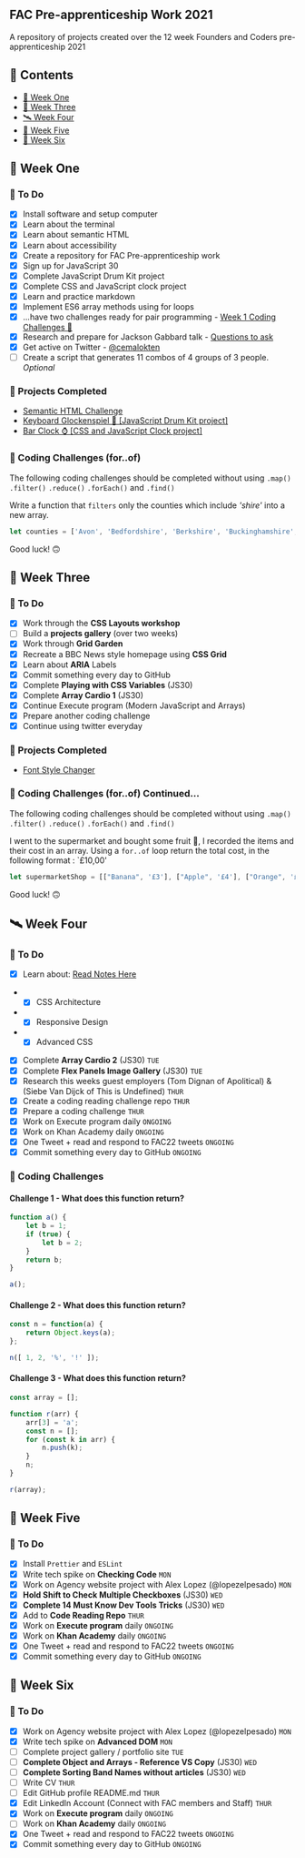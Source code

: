## FAC Pre-apprenticeship Work 2021

A repository of projects created over the 12 week Founders and Coders pre-apprenticeship 2021

## 📔 Contents

- [🏀 Week One](#-week-one)
- [🌋 Week Three](#-week-three)
- [🛰 Week Four](#-week-four)
- [🔮 Week Five](#-week-six)
- [🥌 Week Six](#-week-six)

## 🏀 Week One 

### 📝 To Do

- [x] Install software and setup computer
- [x] Learn about the terminal
- [x] Learn about semantic HTML
- [x] Learn about accessibility
- [x] Create a repository for FAC Pre-apprenticeship work
- [x] Sign up for JavaScript 30
- [x] Complete JavaScript Drum Kit project
- [x] Complete CSS and JavaScript clock project
- [x] Learn and practice markdown
- [x] Implement ES6 array methods using for loops
- [x] ...have two challenges ready for pair programming - [Week 1 Coding Challenges 🚀](https://gist.github.com/cemalokten/c83aa35bc665a6f97feafadcb2556843)
- [x] Research and prepare for Jackson Gabbard talk - [Questions to ask](https://gist.github.com/cemalokten/f927f4ea6bd86947b6cd80d7a2533803)
- [x] Get active on Twitter - [@cemalokten](https://twitter.com/cemalokten)
- [ ] Create a script that generates 11 combos of 4 groups of 3 people. *Optional* 

### 🧪 Projects Completed
- [Semantic HTML Challenge](https://github.com/cemalokten/fac-pre-apprenticeship/tree/main/week-01/semantic-html/solution)
- [Keyboard Glockenspiel 🎹 [JavaScript Drum Kit project]](https://github.com/cemalokten/keyboard-glockenspiel)
- [Bar Clock ⌚ [CSS and JavaScript Clock project]](https://github.com/cemalokten/bar-clock)

### 🚀 Coding Challenges (for..of)

The following coding challenges should be completed without using `.map()` `.filter()` `.reduce()` `.forEach()` and `.find()`

Write a function that `filters` only the counties which include *'shire'* into a new array.

```js
let counties = ['Avon', 'Bedfordshire', 'Berkshire', 'Buckinghamshire', 'Cambridgeshire', 'Cheshire', 'Cleveland', 'Cornwall', 'Cumbria', 'Derbyshire', 'Devon', 'Dorset', 'Durham', 'East-Sussex', 'Essex', 'Gloucestershire', 'Hampshire', 'Herefordshire', 'Hertfordshire', 'Isle-of-Wight', 'Kent', 'Lancashire', 'Leicestershire', 'Lincolnshire', 'London', 'Merseyside', 'Middlesex', 'Norfolk', 'Northamptonshire', 'Northumberland', 'North-Humberside', 'North-Yorkshire', 'Nottinghamshire', 'Oxfordshire', 'Rutland', 'Shropshire', 'Somerset', 'South-Humberside', 'South-Yorkshire', 'Staffordshire', 'Suffolk', 'Surrey', 'Tyne-and-Wear', 'Warwickshire', 'West-Midlands', 'West-Sussex', 'West-Yorkshire', 'Wiltshire', 'Worcestershire'];
```

Good luck! 🙃

## 🌋 Week Three 

### 📝 To Do

- [x] Work through the **CSS Layouts workshop**
- [ ] Build a **projects gallery** (over two weeks)
- [x] Work through **Grid Garden**
- [x] Recreate a BBC News style homepage using **CSS Grid**
- [x] Learn about **ARIA** Labels
- [x] Commit something every day to GitHub
- [x] Complete **Playing with CSS Variables** (JS30)
- [x] Complete **Array Cardio 1** (JS30)
- [x] Continue Execute program (Modern JavaScript and Arrays)
- [x] Prepare another coding challenge
- [x] Continue using twitter everyday

### 🧪 Projects Completed
- [Font Style Changer](https://cemalokten.github.io/font-style-changer/)

### 🚀 Coding Challenges (for..of) Continued...
The following coding challenges should be completed without using `.map()` `.filter()` `.reduce()` `.forEach()` and `.find()`

I went to the supermarket and bought some fruit 🍊, I recorded the items and their cost in an array. Using a `for..of` loop return the total cost, in the following format : `£10,00'

```js
let supermarketShop = [["Banana", '£3'], ["Apple", '£4'], ["Orange", '£5.23'], ["Peach", '£6.02'], ["Pineaple", '£5.00']];
```

Good luck! 🙃

## 🛰 Week Four 

### 📝 To Do

- [X] Learn about: [Read Notes Here](/week-04/week-4-tech-spikes.md)
- - [X] CSS Architecture
- - [X] Responsive Design
- - [X] Advanced CSS 
- [x] Complete **Array Cardio 2** (JS30) `TUE`
- [x] Complete **Flex Panels Image Gallery** (JS30) `TUE`
- [x] Research this weeks guest employers (Tom Dignan of Apolitical) & (Siebe Van Dijck of This is Undefined) `THUR`
- [x] Create a coding reading challenge repo `THUR`
- [x] Prepare a coding challenge `THUR`
- [x] Work on Execute program daily `ONGOING`
- [x] Work on Khan Academy daily `ONGOING`
- [x] One Tweet + read and respond to FAC22 tweets `ONGOING`
- [x] Commit something every day to GitHub `ONGOING`

### 🚀 Coding Challenges

#### **Challenge 1 - What does this function return?**

```js
function a() {
	let b = 1;
	if (true) {
		let b = 2;
	}
	return b;
}

a();
```

#### **Challenge 2 - What does this function return?**

```js
const n = function(a) {
	return Object.keys(a);
};

n([ 1, 2, '%', '!' ]);
```

#### **Challenge 3 - What does this function return?**

```js
const array = [];

function r(arr) {
	arr[3] = 'a';
	const n = [];
	for (const k in arr) {
		n.push(k);
	}
	n;
}

r(array);
```

## 🔮 Week Five

### 📝 To Do

- [x] Install `Prettier` and `ESLint`
- [x] Write tech spike on **Checking Code** `MON`
- [x] Work on Agency website project with Alex Lopez (@lopezelpesado) `MON`
- [x] **Hold Shift to Check Multiple Checkboxes** (JS30) `WED`
- [x] **Complete 14 Must Know Dev Tools Tricks** (JS30) `WED`
- [x] Add to **Code Reading Repo** `THUR`
- [x] Work on **Execute program** daily `ONGOING`
- [x] Work on **Khan Academy** daily `ONGOING`
- [x] One Tweet + read and respond to FAC22 tweets `ONGOING`
- [x] Commit something every day to GitHub `ONGOING`

## 🥌 Week Six

### 📝 To Do


- [x] Work on Agency website project with Alex Lopez (@lopezelpesado) `MON`
- [x] Write tech spike on **Advanced DOM** `MON`
- [ ] Complete project gallery / portfolio site `TUE`
- [ ] **Complete Object and Arrays - Reference VS Copy** (JS30) `WED`
- [ ] **Complete Sorting Band Names without articles** (JS30) `WED`
- [ ] Write CV `THUR`
- [ ] Edit GitHub profile README.md `THUR`
- [x] Edit LinkedIn Account (Connect with FAC members and Staff) `THUR`
- [x] Work on **Execute program** daily `ONGOING`
- [ ] Work on **Khan Academy** daily `ONGOING`
- [x] One Tweet + read and respond to FAC22 tweets `ONGOING`
- [x] Commit something every day to GitHub `ONGOING`

<!-- ### 🚀 Coding Challenges

### 🧪 Projects Completed -->


 
 


